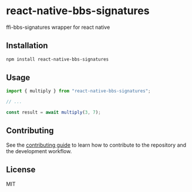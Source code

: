 # react-native-bbs-signatures

ffi-bbs-signatures wrapper for react native

## Installation

```sh
npm install react-native-bbs-signatures
```

## Usage

```js
import { multiply } from "react-native-bbs-signatures";

// ...

const result = await multiply(3, 7);
```

## Contributing

See the [contributing guide](CONTRIBUTING.md) to learn how to contribute to the repository and the development workflow.

## License

MIT
